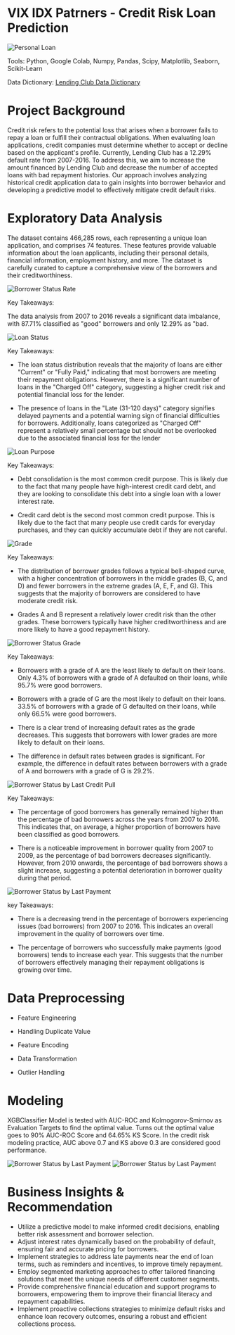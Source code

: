 # VIX IDX Patrners - Credit Risk Loan Prediction

![Personal Loan](https://github.com/Yanyan2410/VIX-IDX_Patrners-Credit-Risk-Loan-Prediction/blob/main/Images/PERSONAL-LOANS.jpg)

Tools: Python, Google Colab, Numpy, Pandas, Scipy, Matplotlib, Seaborn, Scikit-Learn

Data Dictionary: [Lending Club Data Dictionary](https://docs.google.com/spreadsheets/d/1Og_fBlwLbltnhaWC8TTjwUUr3iagMFLQ/edit?usp=sharing&ouid=117420950293102487407&rtpof=true&sd=true)

# Project Background

Credit risk refers to the potential loss that arises when a borrower fails to repay a loan or fulfill their contractual obligations. When evaluating loan applications, credit companies must determine whether to accept or decline based on the applicant's profile. Currently, Lending Club has a 12.29% default rate from 2007-2016. To address this, we aim to increase the amount financed by Lending Club and decrease the number of accepted loans with bad repayment histories. Our approach involves analyzing historical credit application data to gain insights into borrower behavior and developing a predictive model to effectively mitigate credit default risks.

# Exploratory Data Analysis

The dataset contains 466,285 rows, each representing a unique loan application, and comprises 74 features. These features provide valuable information about the loan applicants, including their personal details, financial information, employment history, and more. The dataset is carefully curated to capture a comprehensive view of the borrowers and their creditworthiness.

![Borrower Status Rate](https://github.com/Yanyan2410/VIX-IDX_Patrners-Credit-Risk-Loan-Prediction/blob/main/Images/Borrower's%20Status%20Rate.png)

Key Takeaways:

The data analysis from 2007 to 2016 reveals a significant data imbalance, with 87.71% classified as "good" borrowers and only 12.29% as "bad.

![Loan Status](https://github.com/Yanyan2410/VIX-IDX_Patrners-Credit-Risk-Loan-Prediction/blob/main/Images/Loan%20Status%20Countplot.png)

Key Takeaways:

- The loan status distribution reveals that the majority of loans are either "Current" or "Fully Paid," indicating that most borrowers are meeting their repayment obligations. However, there is a significant number of loans in the "Charged Off" category, suggesting a higher credit risk and potential financial loss for the lender.

- The presence of loans in the "Late (31-120 days)" category signifies delayed payments and a potential warning sign of financial difficulties for borrowers. Additionally, loans categorized as "Charged Off" represent a relatively small percentage but should not be overlooked due to the associated financial loss for the lender

![Loan Purpose](https://github.com/Yanyan2410/VIX-IDX_Patrners-Credit-Risk-Loan-Prediction/blob/main/Images/Number%20of%20Credit%20Purpose.png)

Key Takeaways:

- Debt consolidation is the most common credit purpose. This is likely due to the fact that many people have high-interest credit card debt, and they are looking to consolidate this debt into a single loan with a lower interest rate.

- Credit card debt is the second most common credit purpose. This is likely due to the fact that many people use credit cards for everyday purchases, and they can quickly accumulate debt if they are not careful.
 
![Grade](https://github.com/Yanyan2410/VIX-IDX_Patrners-Credit-Risk-Loan-Prediction/blob/main/Images/Number%20of%20grade.png)

Key Takeaways:

- The distribution of borrower grades follows a typical bell-shaped curve, with a higher concentration of borrowers in the middle grades (B, C, and D) and fewer borrowers in the extreme grades (A, E, F, and G). This suggests that the majority of borrowers are considered to have moderate credit risk.

- Grades A and B represent a relatively lower credit risk than the other grades. These borrowers typically have higher creditworthiness and are more likely to have a good repayment history.
 
![Borrower Status Grade](https://github.com/Yanyan2410/VIX-IDX_Patrners-Credit-Risk-Loan-Prediction/blob/main/Images/Borrower's%20status%20rate%20by%20grade.png)

Key Takeaways:

- Borrowers with a grade of A are the least likely to default on their loans. Only 4.3% of borrowers with a grade of A defaulted on their loans, while 95.7% were good borrowers.

- Borrowers with a grade of G are the most likely to default on their loans. 33.5% of borrowers with a grade of G defaulted on their loans, while only 66.5% were good borrowers.

- There is a clear trend of increasing default rates as the grade decreases. This suggests that borrowers with lower grades are more likely to default on their loans.

- The difference in default rates between grades is significant. For example, the difference in default rates between borrowers with a grade of A and borrowers with a grade of G is 29.2%.

![Borrower Status by Last Credit Pull](https://github.com/Yanyan2410/VIX-IDX_Patrners-Credit-Risk-Loan-Prediction/blob/main/Images/Borrower's%20status%20rate%20by%20last%20credit%20pull%20the%20year..png)

Key Takeaways:

- The percentage of good borrowers has generally remained higher than the percentage of bad borrowers across the years from 2007 to 2016. This indicates that, on average, a higher proportion of borrowers have been classified as good borrowers.

- There is a noticeable improvement in borrower quality from 2007 to 2009, as the percentage of bad borrowers decreases significantly. However, from 2010 onwards, the percentage of bad borrowers shows a slight increase, suggesting a potential deterioration in borrower quality during that period.
  
![Borrower Status by Last Payment](https://github.com/Yanyan2410/VIX-IDX_Patrners-Credit-Risk-Loan-Prediction/blob/main/Images/Borrower's%20status%20rate%20by%20last%20payment%20year.png)

key Takeaways:

- There is a decreasing trend in the percentage of borrowers experiencing issues (bad borrowers) from 2007 to 2016. This indicates an overall improvement in the quality of borrowers over time.

- The percentage of borrowers who successfully make payments (good borrowers) tends to increase each year. This suggests that the number of borrowers effectively managing their repayment obligations is growing over time.

# Data Preprocessing

- Feature Engineering

- Handling Duplicate Value

- Feature Encoding

- Data Transformation

- Outlier Handling

# Modeling

XGBClassifier Model is tested with AUC-ROC and Kolmogorov-Smirnov as Evaluation Targets to find the optimal value. Turns out the optimal value goes to 90% AUC-ROC Score and 64.65% KS Score. In the credit risk modeling practice, AUC above 0.7 and KS above 0.3 are considered good performance.

![Borrower Status by Last Payment](https://github.com/Yanyan2410/VIX-IDX_Patrners-Credit-Risk-Loan-Prediction/blob/main/Images/ROC%20AUC%20Curve.png)
![Borrower Status by Last Payment](https://github.com/Yanyan2410/VIX-IDX_Patrners-Credit-Risk-Loan-Prediction/blob/main/Images/KS.png)

# Business Insights & Recommendation

- Utilize a predictive model to make informed credit decisions, enabling better risk assessment and borrower selection.
- Adjust interest rates dynamically based on the probability of default, ensuring fair and accurate pricing for borrowers.
- Implement strategies to address late payments near the end of loan terms, such as reminders and incentives, to improve timely repayment.
- Employ segmented marketing approaches to offer tailored financing solutions that meet the unique needs of different customer segments.
- Provide comprehensive financial education and support programs to borrowers, empowering them to improve their financial literacy and repayment capabilities.
- Implement proactive collections strategies to minimize default risks and enhance loan recovery outcomes, ensuring a robust and efficient collections process.




